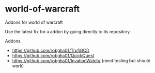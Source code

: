# world-of-warcraft
Addons for world of warcraft

Use the latest fix for a addon by going directly to its repository

Addons

* https://github.com/robgha01/TrufiGCD
* https://github.com/robgha01/QuickQuest
* https://github.com/robgha01/InvationWatch/ (need testing but should work)

